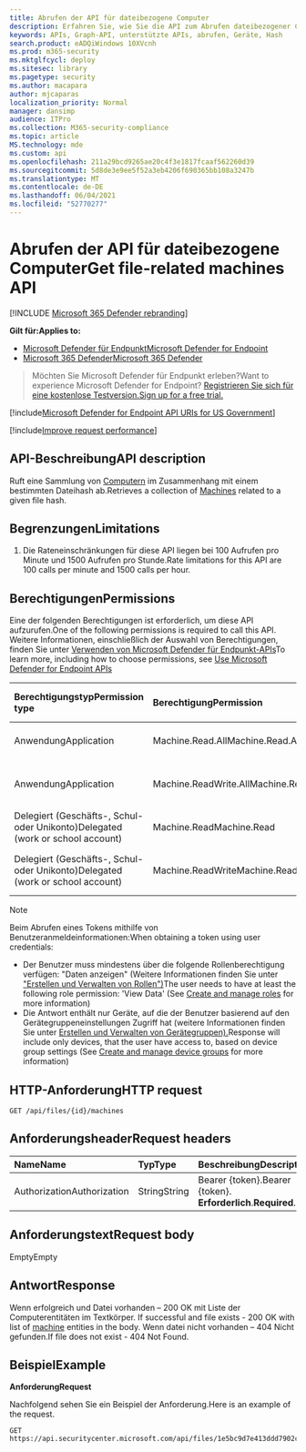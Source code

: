 ```yaml
---
title: Abrufen der API für dateibezogene Computer
description: Erfahren Sie, wie Sie die API zum Abrufen dateibezogener Computer verwenden, um eine Sammlung von Computern im Zusammenhang mit einem Dateihash in Microsoft Defender für Endpunkt abzurufen.
keywords: APIs, Graph-API, unterstützte APIs, abrufen, Geräte, Hash
search.product: eADQiWindows 10XVcnh
ms.prod: m365-security
ms.mktglfcycl: deploy
ms.sitesec: library
ms.pagetype: security
ms.author: macapara
author: mjcaparas
localization_priority: Normal
manager: dansimp
audience: ITPro
ms.collection: M365-security-compliance
ms.topic: article
MS.technology: mde
ms.custom: api
ms.openlocfilehash: 211a29bcd9265ae20c4f3e1817fcaaf562260d39
ms.sourcegitcommit: 5d8de3e9ee5f52a3eb4206f690365bb108a3247b
ms.translationtype: MT
ms.contentlocale: de-DE
ms.lasthandoff: 06/04/2021
ms.locfileid: "52770277"
---
```

# <a name="get-file-related-machines-api"></a><span data-ttu-id="d7f1c-104">Abrufen der API für dateibezogene Computer</span><span class="sxs-lookup"><span data-stu-id="d7f1c-104">Get file-related machines API</span></span>

[!INCLUDE [Microsoft 365 Defender rebranding](../../includes/microsoft-defender.md)]

<span data-ttu-id="d7f1c-105">**Gilt für:**</span><span class="sxs-lookup"><span data-stu-id="d7f1c-105">**Applies to:**</span></span>
- [<span data-ttu-id="d7f1c-106">Microsoft Defender für Endpunkt</span><span class="sxs-lookup"><span data-stu-id="d7f1c-106">Microsoft Defender for Endpoint</span></span>](https://go.microsoft.com/fwlink/p/?linkid=2154037)
- [<span data-ttu-id="d7f1c-107">Microsoft 365 Defender</span><span class="sxs-lookup"><span data-stu-id="d7f1c-107">Microsoft 365 Defender</span></span>](https://go.microsoft.com/fwlink/?linkid=2118804)

> <span data-ttu-id="d7f1c-108">Möchten Sie Microsoft Defender für Endpunkt erleben?</span><span class="sxs-lookup"><span data-stu-id="d7f1c-108">Want to experience Microsoft Defender for Endpoint?</span></span> [<span data-ttu-id="d7f1c-109">Registrieren Sie sich für eine kostenlose Testversion.</span><span class="sxs-lookup"><span data-stu-id="d7f1c-109">Sign up for a free trial.</span></span>](https://www.microsoft.com/microsoft-365/windows/microsoft-defender-atp?ocid=docs-wdatp-exposedapis-abovefoldlink) 

[!include[Microsoft Defender for Endpoint API URIs for US Government](../../includes/microsoft-defender-api-usgov.md)]

[!include[Improve request performance](../../includes/improve-request-performance.md)]


## <a name="api-description"></a><span data-ttu-id="d7f1c-110">API-Beschreibung</span><span class="sxs-lookup"><span data-stu-id="d7f1c-110">API description</span></span>
<span data-ttu-id="d7f1c-111">Ruft eine Sammlung von [Computern](machine.md) im Zusammenhang mit einem bestimmten Dateihash ab.</span><span class="sxs-lookup"><span data-stu-id="d7f1c-111">Retrieves a collection of [Machines](machine.md) related to a given file hash.</span></span>


## <a name="limitations"></a><span data-ttu-id="d7f1c-112">Begrenzungen</span><span class="sxs-lookup"><span data-stu-id="d7f1c-112">Limitations</span></span>
1. <span data-ttu-id="d7f1c-113">Die Rateneinschränkungen für diese API liegen bei 100 Aufrufen pro Minute und 1500 Aufrufen pro Stunde.</span><span class="sxs-lookup"><span data-stu-id="d7f1c-113">Rate limitations for this API are 100 calls per minute and 1500 calls per hour.</span></span>


## <a name="permissions"></a><span data-ttu-id="d7f1c-114">Berechtigungen</span><span class="sxs-lookup"><span data-stu-id="d7f1c-114">Permissions</span></span>
<span data-ttu-id="d7f1c-115">Eine der folgenden Berechtigungen ist erforderlich, um diese API aufzurufen.</span><span class="sxs-lookup"><span data-stu-id="d7f1c-115">One of the following permissions is required to call this API.</span></span> <span data-ttu-id="d7f1c-116">Weitere Informationen, einschließlich der Auswahl von Berechtigungen, finden Sie unter [Verwenden von Microsoft Defender für Endpunkt-APIs](apis-intro.md)</span><span class="sxs-lookup"><span data-stu-id="d7f1c-116">To learn more, including how to choose permissions, see [Use Microsoft Defender for Endpoint APIs](apis-intro.md)</span></span>

<span data-ttu-id="d7f1c-117">Berechtigungstyp</span><span class="sxs-lookup"><span data-stu-id="d7f1c-117">Permission type</span></span> |   <span data-ttu-id="d7f1c-118">Berechtigung</span><span class="sxs-lookup"><span data-stu-id="d7f1c-118">Permission</span></span>  |   <span data-ttu-id="d7f1c-119">Anzeigename der Berechtigung</span><span class="sxs-lookup"><span data-stu-id="d7f1c-119">Permission display name</span></span>
:---|:---|:---
<span data-ttu-id="d7f1c-120">Anwendung</span><span class="sxs-lookup"><span data-stu-id="d7f1c-120">Application</span></span> |   <span data-ttu-id="d7f1c-121">Machine.Read.All</span><span class="sxs-lookup"><span data-stu-id="d7f1c-121">Machine.Read.All</span></span> |  <span data-ttu-id="d7f1c-122">"Alle Computerprofile lesen"</span><span class="sxs-lookup"><span data-stu-id="d7f1c-122">'Read all machine profiles'</span></span>
<span data-ttu-id="d7f1c-123">Anwendung</span><span class="sxs-lookup"><span data-stu-id="d7f1c-123">Application</span></span> |   <span data-ttu-id="d7f1c-124">Machine.ReadWrite.All</span><span class="sxs-lookup"><span data-stu-id="d7f1c-124">Machine.ReadWrite.All</span></span> | <span data-ttu-id="d7f1c-125">"Alle Computerinformationen lesen und schreiben"</span><span class="sxs-lookup"><span data-stu-id="d7f1c-125">'Read and write all machine information'</span></span>
<span data-ttu-id="d7f1c-126">Delegiert (Geschäfts-, Schul- oder Unikonto)</span><span class="sxs-lookup"><span data-stu-id="d7f1c-126">Delegated (work or school account)</span></span> | <span data-ttu-id="d7f1c-127">Machine.Read</span><span class="sxs-lookup"><span data-stu-id="d7f1c-127">Machine.Read</span></span> | <span data-ttu-id="d7f1c-128">"Computerinformationen lesen"</span><span class="sxs-lookup"><span data-stu-id="d7f1c-128">'Read machine information'</span></span>
<span data-ttu-id="d7f1c-129">Delegiert (Geschäfts-, Schul- oder Unikonto)</span><span class="sxs-lookup"><span data-stu-id="d7f1c-129">Delegated (work or school account)</span></span> | <span data-ttu-id="d7f1c-130">Machine.ReadWrite</span><span class="sxs-lookup"><span data-stu-id="d7f1c-130">Machine.ReadWrite</span></span> | <span data-ttu-id="d7f1c-131">"Lesen und Schreiben von Computerinformationen"</span><span class="sxs-lookup"><span data-stu-id="d7f1c-131">'Read and write machine information'</span></span>

>[!Note]
> <span data-ttu-id="d7f1c-132">Beim Abrufen eines Tokens mithilfe von Benutzeranmeldeinformationen:</span><span class="sxs-lookup"><span data-stu-id="d7f1c-132">When obtaining a token using user credentials:</span></span>
>- <span data-ttu-id="d7f1c-133">Der Benutzer muss mindestens über die folgende Rollenberechtigung verfügen: "Daten anzeigen" (Weitere Informationen finden Sie unter ["Erstellen und Verwalten von Rollen")](user-roles.md)</span><span class="sxs-lookup"><span data-stu-id="d7f1c-133">The user needs to have at least the following role permission: 'View Data' (See [Create and manage roles](user-roles.md) for more information)</span></span>
>- <span data-ttu-id="d7f1c-134">Die Antwort enthält nur Geräte, auf die der Benutzer basierend auf den Gerätegruppeneinstellungen Zugriff hat (weitere Informationen finden Sie unter [Erstellen und Verwalten von Gerätegruppen).](machine-groups.md)</span><span class="sxs-lookup"><span data-stu-id="d7f1c-134">Response will include only devices, that the user have access to, based on device group settings (See [Create and manage device groups](machine-groups.md) for more information)</span></span>

## <a name="http-request"></a><span data-ttu-id="d7f1c-135">HTTP-Anforderung</span><span class="sxs-lookup"><span data-stu-id="d7f1c-135">HTTP request</span></span>
```
GET /api/files/{id}/machines
```

## <a name="request-headers"></a><span data-ttu-id="d7f1c-136">Anforderungsheader</span><span class="sxs-lookup"><span data-stu-id="d7f1c-136">Request headers</span></span>

<span data-ttu-id="d7f1c-137">Name</span><span class="sxs-lookup"><span data-stu-id="d7f1c-137">Name</span></span> | <span data-ttu-id="d7f1c-138">Typ</span><span class="sxs-lookup"><span data-stu-id="d7f1c-138">Type</span></span> | <span data-ttu-id="d7f1c-139">Beschreibung</span><span class="sxs-lookup"><span data-stu-id="d7f1c-139">Description</span></span>
:---|:---|:---
<span data-ttu-id="d7f1c-140">Authorization</span><span class="sxs-lookup"><span data-stu-id="d7f1c-140">Authorization</span></span> | <span data-ttu-id="d7f1c-141">String</span><span class="sxs-lookup"><span data-stu-id="d7f1c-141">String</span></span> | <span data-ttu-id="d7f1c-142">Bearer {token}.</span><span class="sxs-lookup"><span data-stu-id="d7f1c-142">Bearer {token}.</span></span> <span data-ttu-id="d7f1c-143">**Erforderlich**.</span><span class="sxs-lookup"><span data-stu-id="d7f1c-143">**Required**.</span></span>


## <a name="request-body"></a><span data-ttu-id="d7f1c-144">Anforderungstext</span><span class="sxs-lookup"><span data-stu-id="d7f1c-144">Request body</span></span>
<span data-ttu-id="d7f1c-145">Empty</span><span class="sxs-lookup"><span data-stu-id="d7f1c-145">Empty</span></span>

## <a name="response"></a><span data-ttu-id="d7f1c-146">Antwort</span><span class="sxs-lookup"><span data-stu-id="d7f1c-146">Response</span></span>
<span data-ttu-id="d7f1c-147">Wenn erfolgreich und Datei vorhanden – 200 OK mit Liste der Computerentitäten im Textkörper. [](machine.md)</span><span class="sxs-lookup"><span data-stu-id="d7f1c-147">If successful and file exists - 200 OK with list of [machine](machine.md) entities in the body.</span></span> <span data-ttu-id="d7f1c-148">Wenn datei nicht vorhanden – 404 Nicht gefunden.</span><span class="sxs-lookup"><span data-stu-id="d7f1c-148">If file does not exist - 404 Not Found.</span></span>


## <a name="example"></a><span data-ttu-id="d7f1c-149">Beispiel</span><span class="sxs-lookup"><span data-stu-id="d7f1c-149">Example</span></span>

<span data-ttu-id="d7f1c-150">**Anforderung**</span><span class="sxs-lookup"><span data-stu-id="d7f1c-150">**Request**</span></span>

<span data-ttu-id="d7f1c-151">Nachfolgend sehen Sie ein Beispiel der Anforderung.</span><span class="sxs-lookup"><span data-stu-id="d7f1c-151">Here is an example of the request.</span></span>

```http
GET https://api.securitycenter.microsoft.com/api/files/1e5bc9d7e413ddd7902c2932e418702b84d0cc07/machines
```
